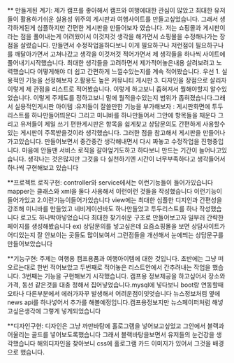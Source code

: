** 만들게된 계기: 제가 캠프를 좋아해서 캠프와 여행에대한 관심이 많았고  최대한 유저들이 활용하기쉬운 실용성 위주의 게시판과 여행사이트를 만들고싶었습니다. 그래서 생각하게된게 심플하지만 간편한 게시판을 만들어보자 였습니다.
저는 쇼핑몰과 게시판이라는 점을 풀어내는게 어려웠어서 이것저것 생각을 해가면서 쇼핑몰을 수정해나가는 장점을 살렸습니다. 만들면서 수정작업을하다보니 이게 필요하구나 저런점이 필요하구나 를 깨달아가면서 고쳐나갔고
생각을 이것저것 적어가면서 제 생각들을 하나씩 사이트에 풀어내기시작했습니다.  최대한 생각들을 고려하면서  제가적어놓은내용 살려보려고 노력했습니다 
어떻게해야 더 쉽고 간편하게 느낄수있는지를 계속 적어봤습니다. 우선 1. 실용적인 기능을 선정해보자 2.활용도 높은 커뮤니티 게시판 3. 디자인을 장점으로 살리자 이렇게 제 관점을 리스트로 적어봤습니다. 이렇게 하고보니 좁혀져서 뭘해야할지 알수있었습니다.
이렇게 주제도를 정하고보니 밑에 뭘적을수있는지 범위가 좁혀졌습니다.그래서 실용적인게시판 아이템 :유저들이 잘쓸만한 기능을 부가해보자 : 게시판화면에 투두리스트를 하나만들어띄운다 그리고 미니바를 하나만들어서 그안에 항목들을 채운다 그리고 유저들이 제일 쓰기 편한게시판은 항목을 쉽게찾고 상담문의도 간편하게 사용할수있는 게시판이 주목받을것이라 생각했습니다. 그러한 점을 참고해서 게시판을 만들어나가고있습니다. 만들어보면서 중간중간 생각해내면서 다시 짜놓고 수정작업을 진행중입니다. 마음에 안들땐 서비스 로직을 갈아엎기도하고 하다보니 만드는 기간이 늘어나고있습니다. 생각나는 것은많지만 그것을 다 실천하기엔 시간이 너무부족하다고 생각들어서 하나씩 구현해보고 있습니다

**프로젝트 로직구현: controller와 service에서는 이런기능들이 들어가있습니다
mapper는 클래스와 xml을 둘다 사용해서 이런이런 것들을 작성했습니다 이런기능이 들어가있고 2.이런기능이들어가있습니다 
view에는 최대한 심플한 디지인과 간편성을 강조해 미니바를 만들었고 네비게이션바도 하나만들었고 투두리스트를 하나 작성했습니다 로고도 하나박아넣었습니다 최대한 찾기쉬운 구조로 만들어보고자 일부러 간략한 페이지를 생성해봤습니다 
ex) 상담문의를 넣고싶은데 요즘쇼핑몰을 보면 상담사이트가 어디있는지 잘 안보이는 곳들도 많이보여서 그런점들을 개선해서 눈에띄는 상담문구를 만들어보았습니다

**기능구현: 주제는 여행용 캠프용품과 여행아이템에 대한 것입니다.
초반에는 그냥 떠오르는대로 한번 적어보았고 두번째로 적어놓은 리스트안에서 간추려내는 작업을 했습니다.
3번째는 기능을 구현해보기 시작했습니다. 캠프용 정보제공을 하고싶어서 장소와 가격, 동선 같은것을 대충 정해서 집어넣었습니다.mysql에 넣다보니 boot랑 연동할때 오타나 다른부분에서 에러가자꾸 발생해서 어려운점이잇엇습니다 
뉴스정보처럼 옆에 news api를 하나넣어서 추가를 해볼예정입니다.캠프용정보지만 뉴스페이퍼처럼 해넣고싶은생각에 그렇게 넣게되었습니다


**디자인구현: 디자인은 그냥 까만바탕에 홀로그램을 넣어보고싶었고 그안에서 블랙과 어울리는 골드를 넣어보도록했습니다 그래서 블랙바탕을보면서 유저들의 눈건강을 생각했습니다 
해외디자인을 찾아보니 css에 홀로그램 카드 이미지가 있어서 그것을 배경으로 했습니다.

